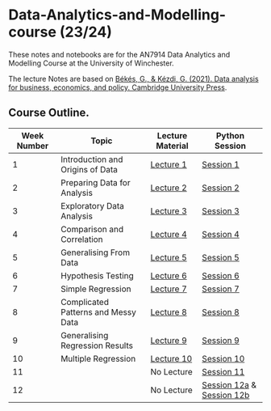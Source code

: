 # Data-Analytics-and-Modelling-course (23/24)
These notes and notebooks are for the AN7914 Data Analytics and Modelling Course at the University of Winchester.

The lecture Notes are based on [Békés, G., & Kézdi, G. (2021). Data analysis for business, economics, and policy. Cambridge University Press](https://gabors-data-analysis.com/).

## Course Outline.

| Week Number | Topic                                  | Lecture Material       | Python Session |
|-------------|----------------------------------------|------------------------|----------------|
| 1      | Introduction and Origins of Data       | [Lecture 1](AN7914_L01.pdf) |[Session 1](Python%20Sessions/AN7914_Week_01_Python.pdf)      |
| 2      | Preparing Data for Analysis            | [Lecture 2](AN7914_L02.pdf) |[Session 2](Python%20Sessions/AN7914_Week_02_Python.pdf)      | 
| 3      | Exploratory Data Analysis              | [Lecture 3](AN7914_L03.pdf) |[Session 3](Python%20Sessions/AN7914_Week_03_Python.pdf)      |
| 4      | Comparison and Correlation             | [Lecture 4](AN7914_L04.pdf) |[Session 4](Python%20Sessions/AN7914_Week_05_Python.pdf)      |
| 5      | Generalising From Data                 | [Lecture 5](AN7914_L05.pdf) |[Session 5](Python%20Sessions/AN7914_Week_06_Python.pdf)      |
| 6      | Hypothesis Testing                     | [Lecture 6](AN7914_L06.pdf) |[Session 6](Python%20Sessions/AN7914_Week_07_Python.pdf)      |
| 7      | Simple Regression                      | [Lecture 7](AN7914_L07.pdf) |[Session 7](Python%20Sessions/AN7914_Week_08_Python.pdf)      |
| 8      | Complicated Patterns and Messy Data    | [Lecture 8](AN7914_L08.pdf) |[Session 8](Python%20Sessions/AN7914_Week_09_Python.pdf)      |
| 9      | Generalising Regression Results        | [Lecture 9](AN7914_L08.pdf) |[Session 9](Python%20Sessions/AN7914_Week_10_Python.pdf)      |
| 10     | Multiple Regression                    | [Lecture 10](AN7914_L10.pdf)|[Session 10](Python%20Sessions/AN7914_Week_11_Python.pdf)      |
| 11     |                                        |  No Lecture                 |[Session 11](Python%20Sessions/AN7914_Week_12_Python.pdf)      |
| 12     |                                        |  No Lecture                 |[Session 12a](Python%20Sessions/AN7914_Week_13_Python_sales_app_final.py) &  [Session 12b](Python%20Sessions/AN7914_Week_13_Python_tipsdash.py)    |
